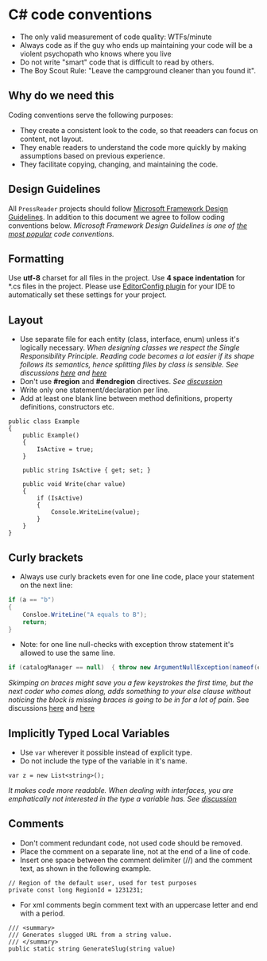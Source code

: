 # C# code conventions

- The only valid measurement of code quality: WTFs/minute
- Always code as if the guy who ends up maintaining your code will be a violent psychopath who knows where you live
- Do not write "smart" code that is difficult to read by others.
- The Boy Scout Rule: "Leave the campground cleaner than you found it".

## Why do we need this

Coding conventions serve the following purposes:
- They create a consistent look to the code, so that reeaders can focus on content, not layout.
- They enable readers to understand the code more quickly by making assumptions based on previous experience.
- They facilitate copying, changing, and maintaining the code.
 
## Design Guidelines

All `PressReader` projects should follow [Microsoft Framework Design Guidelines](https://msdn.microsoft.com/en-us/library/ms229042.aspx). In addition to this document we agree to follow coding conventions below. 
*Microsoft Framework Design Guidelines is one of [the most popular](http://www.marlabs.com/top-seven-coding-standards-and-guideline-documents-cnet-developers) code conventions.*

## Formatting

Use **utf-8** charset for all files in the project. Use **4 space indentation** for *.cs files in the project. 
Please use [EditorConfig plugin](http://editorconfig.org/#download) for your IDE to automatically set these settings for your project.

## Layout

- Use separate file for each entity (class, interface, enum) unless it's logically necessary. *When designing classes we respect the Single Responsibility Principle. Reading code becomes a lot easier if its shape follows its semantics, hence splitting files by class is sensible. See discussions [here](http://stackoverflow.com/questions/144783/c-sharp-classes-in-separate-files) and [here](http://programmers.stackexchange.com/questions/53088/multiple-classes-in-a-single-cs-file-good-or-bad)*
- Don't use **#region** and **#endregion** directives. *See [discussion](http://programmers.stackexchange.com/questions/53086/are-regions-an-antipattern-or-code-smell)*
- Write only one statement/declaration per line.
- Add at least one blank line between method definitions, property definitions, constructors etc.

```
public class Example
{
    public Example() 
    {
        IsActive = true;
    }
    
    public string IsActive { get; set; }
  
    public void Write(char value) 
    {
        if (IsActive) 
        {
            Console.WriteLine(value);
        }
    }
}
```

## Сurly brackets
- Always use curly brackets even for one line code, place your statement on the next line:
```C#
if (a == "b") 
{
    Consloe.WriteLine("A equals to B");
    return;
}
```

- Note: for one line null-checks with exception throw statement it's allowed to use the same line.
```C#
if (catalogManager == null)  { throw new ArgumentNullException(nameof(catalogManager)); }
```

*Skimping on braces might save you a few keystrokes the first time, but the next coder who comes along, adds something to your else clause without noticing the block is missing braces is going to be in for a lot of pain.* See discussions [here](http://programmers.stackexchange.com/questions/2715/should-curly-braces-appear-on-their-own-line) and [here](http://stackoverflow.com/questions/359732/why-is-it-considered-a-bad-practice-to-omit-curly-braces)


## Implicitly Typed Local Variables

- Use `var` wherever it possible instead of explicit type.
- Do not include the type of the variable in it's name.

```
var z = new List<string>();
```
*It makes code more readable. When dealing with interfaces, you are emphatically not interested in the type a variable has. See [discussion](http://stackoverflow.com/questions/41479/use-of-var-keyword-in-c-sharp)*

## Comments
- Don't comment redundant code, not used code should be removed.
- Place the comment on a separate line, not at the end of a line of code.
- Insert one space between the comment delimiter (//) and the comment text, as shown in the following example.
```
// Region of the default user, used for test purposes
private const long RegionId = 1231231;
```
- For xml comments begin comment text with an uppercase letter and end with a period.
```
/// <summary>
/// Generates slugged URL from a string value.
/// </summary>
public static string GenerateSlug(string value)
```
